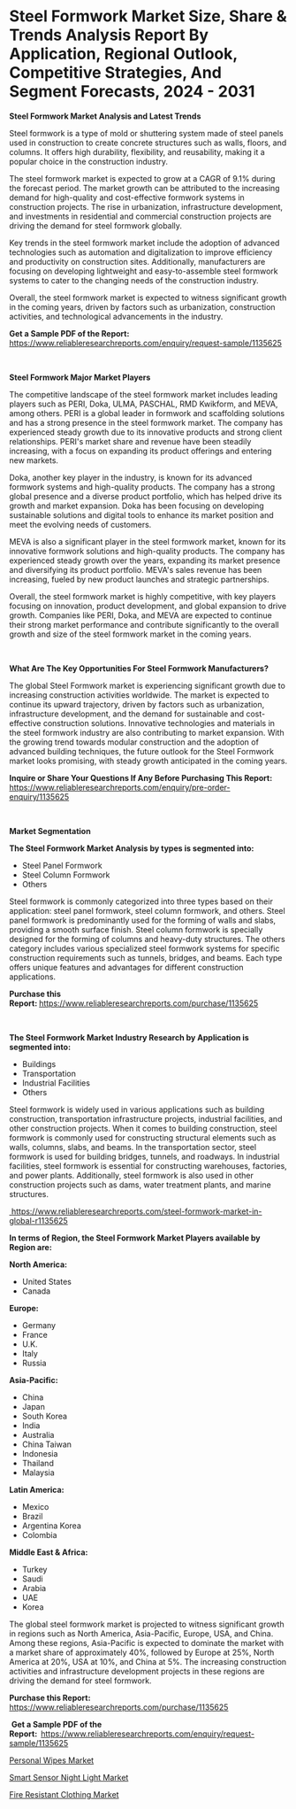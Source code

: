 <p><h1>Steel Formwork Market Size, Share & Trends Analysis Report By Application, Regional Outlook, Competitive Strategies, And Segment Forecasts, 2024 - 2031</h1></p><p><strong>Steel Formwork Market Analysis and Latest Trends</strong></p>
<p><p>Steel formwork is a type of mold or shuttering system made of steel panels used in construction to create concrete structures such as walls, floors, and columns. It offers high durability, flexibility, and reusability, making it a popular choice in the construction industry.</p><p>The steel formwork market is expected to grow at a CAGR of 9.1% during the forecast period. The market growth can be attributed to the increasing demand for high-quality and cost-effective formwork systems in construction projects. The rise in urbanization, infrastructure development, and investments in residential and commercial construction projects are driving the demand for steel formwork globally.</p><p>Key trends in the steel formwork market include the adoption of advanced technologies such as automation and digitalization to improve efficiency and productivity on construction sites. Additionally, manufacturers are focusing on developing lightweight and easy-to-assemble steel formwork systems to cater to the changing needs of the construction industry.</p><p>Overall, the steel formwork market is expected to witness significant growth in the coming years, driven by factors such as urbanization, construction activities, and technological advancements in the industry.</p></p>
<p><strong>Get a Sample PDF of the Report:&nbsp;</strong> <a href="https://www.reliableresearchreports.com/enquiry/request-sample/1135625">https://www.reliableresearchreports.com/enquiry/request-sample/1135625</a></p>
<p>&nbsp;</p>
<p><strong>Steel Formwork Major Market Players</strong></p>
<p><p>The competitive landscape of the steel formwork market includes leading players such as PERI, Doka, ULMA, PASCHAL, RMD Kwikform, and MEVA, among others. PERI is a global leader in formwork and scaffolding solutions and has a strong presence in the steel formwork market. The company has experienced steady growth due to its innovative products and strong client relationships. PERI's market share and revenue have been steadily increasing, with a focus on expanding its product offerings and entering new markets.</p><p>Doka, another key player in the industry, is known for its advanced formwork systems and high-quality products. The company has a strong global presence and a diverse product portfolio, which has helped drive its growth and market expansion. Doka has been focusing on developing sustainable solutions and digital tools to enhance its market position and meet the evolving needs of customers.</p><p>MEVA is also a significant player in the steel formwork market, known for its innovative formwork solutions and high-quality products. The company has experienced steady growth over the years, expanding its market presence and diversifying its product portfolio. MEVA's sales revenue has been increasing, fueled by new product launches and strategic partnerships.</p><p>Overall, the steel formwork market is highly competitive, with key players focusing on innovation, product development, and global expansion to drive growth. Companies like PERI, Doka, and MEVA are expected to continue their strong market performance and contribute significantly to the overall growth and size of the steel formwork market in the coming years.</p></p>
<p>&nbsp;</p>
<p><strong>What Are The Key Opportunities For Steel Formwork Manufacturers?</strong></p>
<p><p>The global Steel Formwork market is experiencing significant growth due to increasing construction activities worldwide. The market is expected to continue its upward trajectory, driven by factors such as urbanization, infrastructure development, and the demand for sustainable and cost-effective construction solutions. Innovative technologies and materials in the steel formwork industry are also contributing to market expansion. With the growing trend towards modular construction and the adoption of advanced building techniques, the future outlook for the Steel Formwork market looks promising, with steady growth anticipated in the coming years.</p></p>
<p><strong>Inquire or Share Your Questions If Any Before Purchasing This Report:</strong> <a href="https://www.reliableresearchreports.com/enquiry/pre-order-enquiry/1135625">https://www.reliableresearchreports.com/enquiry/pre-order-enquiry/1135625</a></p>
<p>&nbsp;</p>
<p><strong>Market Segmentation</strong></p>
<p><strong>The Steel Formwork Market Analysis by types is segmented into:</strong></p>
<p><ul><li>Steel Panel Formwork</li><li>Steel Column Formwork</li><li>Others</li></ul></p>
<p><p>Steel formwork is commonly categorized into three types based on their application: steel panel formwork, steel column formwork, and others. Steel panel formwork is predominantly used for the forming of walls and slabs, providing a smooth surface finish. Steel column formwork is specially designed for the forming of columns and heavy-duty structures. The others category includes various specialized steel formwork systems for specific construction requirements such as tunnels, bridges, and beams. Each type offers unique features and advantages for different construction applications.</p></p>
<p><strong>Purchase this Report:&nbsp;</strong><a href="https://www.reliableresearchreports.com/purchase/1135625">https://www.reliableresearchreports.com/purchase/1135625</a></p>
<p>&nbsp;</p>
<p><strong>The Steel Formwork Market Industry Research by Application is segmented into:</strong></p>
<p><ul><li>Buildings</li><li>Transportation</li><li>Industrial Facilities</li><li>Others</li></ul></p>
<p><p>Steel formwork is widely used in various applications such as building construction, transportation infrastructure projects, industrial facilities, and other construction projects. When it comes to building construction, steel formwork is commonly used for constructing structural elements such as walls, columns, slabs, and beams. In the transportation sector, steel formwork is used for building bridges, tunnels, and roadways. In industrial facilities, steel formwork is essential for constructing warehouses, factories, and power plants. Additionally, steel formwork is also used in other construction projects such as dams, water treatment plants, and marine structures.</p></p>
<p><a href="https://www.reliableresearchreports.com/steel-formwork-market-in-global-r1135625">&nbsp;https://www.reliableresearchreports.com/steel-formwork-market-in-global-r1135625</a></p>
<p><strong>In terms of Region, the Steel Formwork Market Players available by Region are:</strong></p>
<p>
    <p> <strong> North America: </strong>
        <ul>
            <li>United States</li>
            <li>Canada</li>
        </ul>
        </p> 
    <p> <strong> Europe: </strong>
        <ul>
            <li>Germany</li>
            <li>France</li>
            <li>U.K.</li>
            <li>Italy</li>
            <li>Russia</li>
        </ul>
        </p> 
    <p> <strong> Asia-Pacific: </strong>
        <ul>
            <li>China</li>
            <li>Japan</li>
            <li>South Korea</li>
            <li>India</li>
            <li>Australia</li>
            <li>China Taiwan</li>
            <li>Indonesia</li>
            <li>Thailand</li>
            <li>Malaysia</li>
        </ul>
        </p> 
    <p> <strong> Latin America: </strong>
        <ul>
            <li>Mexico</li>
            <li>Brazil</li>
            <li>Argentina Korea</li>
            <li>Colombia</li>
        </ul>
        </p> 
    <p> <strong> Middle East & Africa: </strong>
        <ul>
            <li>Turkey</li>
            <li>Saudi</li>
            <li>Arabia</li>
            <li>UAE</li>
            <li>Korea</li>
        </ul>
    </p>
    </p>
<p><p>The global steel formwork market is projected to witness significant growth in regions such as North America, Asia-Pacific, Europe, USA, and China. Among these regions, Asia-Pacific is expected to dominate the market with a market share of approximately 40%, followed by Europe at 25%, North America at 20%, USA at 10%, and China at 5%. The increasing construction activities and infrastructure development projects in these regions are driving the demand for steel formwork.</p></p>
<p><strong>Purchase this Report: </strong><a href="https://www.reliableresearchreports.com/purchase/1135625">https://www.reliableresearchreports.com/purchase/1135625</a></p>
<p>&nbsp;<strong>Get a Sample PDF of the Report:&nbsp;&nbsp;</strong><a href="https://www.reliableresearchreports.com/enquiry/request-sample/1135625">https://www.reliableresearchreports.com/enquiry/request-sample/1135625</a></p>
<p><strong></strong></p>
<p><p><a href="https://www.linkedin.com/pulse/personal-wipes-market-insight-trends-growth-forecasted-from-tzl4e?trackingId=ZOOFDrkeFeHtb%2FYFILGAGA%3D%3D">Personal Wipes Market</a></p><p><a href="https://www.linkedin.com/pulse/decoding-smart-sensor-night-light-market-metrics-share-trends-ythje?trackingId=r5n0RYzg0hnBcWvw0OFYIQ%3D%3D">Smart Sensor Night Light Market</a></p><p><a href="https://www.linkedin.com/pulse/fire-resistant-clothing-market-size-cagr-trends-2024-2030-0m3we?trackingId=Z2pfyCrmGH%2FZ%2B72nF3E1wg%3D%3D">Fire Resistant Clothing Market</a></p></p>